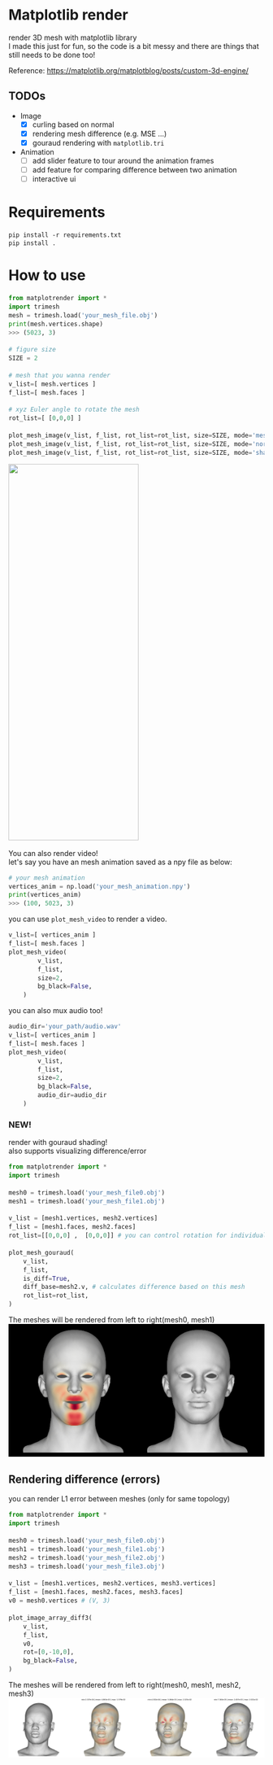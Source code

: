 # Matplotlib render
render 3D mesh with matplotlib library \
I made this just for fun, so the code is a bit messy and there are things that still needs to be done too!


Reference: https://matplotlib.org/matplotblog/posts/custom-3d-engine/


## TODOs
- Image
    - [x] curling based on normal
    - [x] rendering mesh difference (e.g. MSE ...)
    - [x] gouraud rendering with `matplotlib.tri`
- Animation
    - [ ] add slider feature to tour around the animation frames
    - [ ] add feature for comparing difference between two animation
    - [ ] interactive ui

# Requirements
```
pip install -r requirements.txt
pip install .
```


# How to use
```python
from matplotrender import *
import trimesh
mesh = trimesh.load('your_mesh_file.obj')
print(mesh.vertices.shape)
>>> (5023, 3)

# figure size
SIZE = 2

# mesh that you wanna render
v_list=[ mesh.vertices ]
f_list=[ mesh.faces ]

# xyz Euler angle to rotate the mesh
rot_list=[ [0,0,0] ]

plot_mesh_image(v_list, f_list, rot_list=rot_list, size=SIZE, mode='mesh') # default
plot_mesh_image(v_list, f_list, rot_list=rot_list, size=SIZE, mode='normal')
plot_mesh_image(v_list, f_list, rot_list=rot_list, size=SIZE, mode='shade')
```
<img src="demo.png" width="256" height="740" />

You can also render video! \
let's say you have an mesh animation saved as a npy file as below:
```python
# your mesh animation
vertices_anim = np.load('your_mesh_animation.npy')
print(vertices_anim)
>>> (100, 5023, 3)
```
you can use `plot_mesh_video` to render a video.
```python
v_list=[ vertices_anim ]
f_list=[ mesh.faces ]
plot_mesh_video(
        v_list, 
        f_list, 
        size=2, 
        bg_black=False,
    )
```

you can also mux audio too!
```python
audio_dir='your_path/audio.wav'
v_list=[ vertices_anim ]
f_list=[ mesh.faces ]
plot_mesh_video(
        v_list, 
        f_list, 
        size=2, 
        bg_black=False,
        audio_dir=audio_dir
    )
```

### NEW!
render with gouraud shading! \
also supports visualizing difference/error
```python
from matplotrender import *
import trimesh

mesh0 = trimesh.load('your_mesh_file0.obj')
mesh1 = trimesh.load('your_mesh_file1.obj')

v_list = [mesh1.vertices, mesh2.vertices]
f_list = [mesh1.faces, mesh2.faces]
rot_list=[[0,0,0] ,  [0,0,0]] # you can control rotation for individual mesh

plot_mesh_gouraud(
    v_list, 
    f_list, 
    is_diff=True, 
    diff_base=mesh2.v, # calculates difference based on this mesh
    rot_list=rot_list,
)
```
The meshes will be rendered from left to right(mesh0, mesh1)
<img src="demo3.png" />


## Rendering difference (errors)
you can render L1 error between meshes (only for same topology)
```python
from matplotrender import *
import trimesh

mesh0 = trimesh.load('your_mesh_file0.obj')
mesh1 = trimesh.load('your_mesh_file1.obj')
mesh2 = trimesh.load('your_mesh_file2.obj')
mesh3 = trimesh.load('your_mesh_file3.obj')

v_list = [mesh1.vertices, mesh2.vertices, mesh3.vertices]
f_list = [mesh1.faces, mesh2.faces, mesh3.faces]
v0 = mesh0.vertices # (V, 3)

plot_image_array_diff3(
    v_list, 
    f_list, 
    v0,
    rot=[0,-10,0], 
    bg_black=False,
)
```
The meshes will be rendered from left to right(mesh0, mesh1, mesh2, mesh3)
<img src="demo2.png" />

